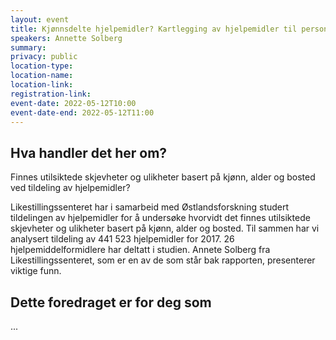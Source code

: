 ```yaml
---
layout: event
title: Kjønnsdelte hjelpemidler? Kartlegging av hjelpemidler til personer med nedsatt funksjonsevne
speakers: Annette Solberg
summary:
privacy: public
location-type:
location-name:
location-link:
registration-link:
event-date: 2022-05-12T10:00
event-date-end: 2022-05-12T11:00
---
```

## Hva handler det her om?
Finnes utilsiktede skjevheter og ulikheter basert på kjønn, alder og bosted ved tildeling av hjelpemidler?

Likestillingssenteret har i samarbeid med Østlandsforskning studert tildelingen av hjelpemidler for å undersøke hvorvidt det finnes utilsiktede skjevheter og ulikheter basert på kjønn, alder og bosted. Til sammen har vi analysert tildeling av 441 523 hjelpemidler for 2017. 26 hjelpemiddelformidlere har deltatt i studien. Annete Solberg fra Likestillingssenteret, som er en av de som står bak rapporten, presenterer viktige funn.

## Dette foredraget er for deg som
... 
